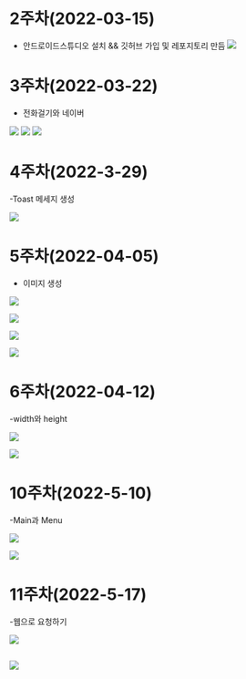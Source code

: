 # 2주차(2022-03-15)
- 안드로이드스튜디오 설치 && 깃허브 가입 및 레포지토리 만듬
<img width="" height="" src="./pic/2st_PNG.PNG"></img>

# 3주차(2022-03-22)
- 전화걸기와 네이버

<img width="" height="" src="./pic/3st_PNG.png"></img>
<img width="" height="" src="./pic/call_PNG.png"></img>
<img width="" height="" src="./pic/naver_PNG.png"></img>


# 4주차(2022-3-29)
-Toast 메세지 생성

<img width="" height="" src="./pic/4st_PNG.png"></img>


# 5주차(2022-04-05)
- 이미지 생성


<img width="" height="" src="./pic/5st_PNG.png"></img>

<img width="" height="" src="./pic/5st1_PNG.png"></img>

<img width="" height="" src="./pic/5st2_PNG.png"></img>

<img width="" height="" src="./pic/5st3_PNG.png"></img>




# 6주차(2022-04-12)
-width와 height


<img width="" height="" src="./pic/7st1_PNG.png"></img>

<img width="" height="" src="./pic/7st2_PNG.png"></img>








# 10주차(2022-5-10)
-Main과 Menu

<img width="" height="" src="./pic/10st7_PNG.png"></img>

<img width="" height="" src="./pic/10st7_1PNG.png"></img>



# 11주차(2022-5-17)
-웹으로 요청하기

<img width="" height="" src="./pic/11st_PNG.png"></img>




##

<img width="" height="" src="./pic/21173004_김혜주_5주차과제.png"></img>




